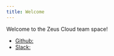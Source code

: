 ```yaml
---
title: Welcome
---
```

Welcome to the Zeus Cloud team space!

* [Github:](https://github.com/Zeus-Cloud-Team)
* [Slack:](https://goo.gl/g936kQ)